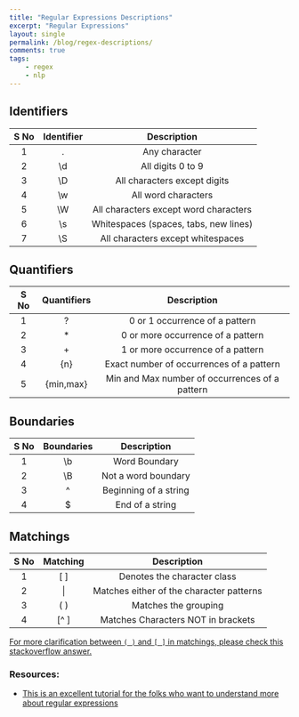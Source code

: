 ```yaml
---
title: "Regular Expressions Descriptions"
excerpt: "Regular Expressions"
layout: single
permalink: /blog/regex-descriptions/
comments: true
tags:
    - regex
    - nlp
---
```


## Identifiers

S No | Identifier | Description | 
:---------:|:---------:|:----------:|
1| .  | Any character | 
2| \d | All digits  0 to 9 |
3| \D | All characters except digits| 
4| \w | All word characters | 
5| \W | All characters except word characters |
6| \s | Whitespaces (spaces, tabs, new lines) |
7| \S | All characters except whitespaces | 


## Quantifiers

S No|Quantifiers | Description | 
:---------:|:---------:|:----------:|
 1 | ? | 0 or 1 occurrence of a pattern 
 2 | * | 0 or more occurrence of a pattern
 3 | + | 1 or more occurrence of a pattern
 4 | {n}| Exact number of occurrences of a pattern
 5 | {min,max} | Min and Max number of occurrences of a pattern


## Boundaries

S No| Boundaries | Description | 
:---------:|:---------:|:----------:|
 1 | \b | Word Boundary
 2 | \B | Not a word boundary
 3 |  ^ | Beginning of a string
 4 | $  | End of a string


## Matchings

S No| Matching | Description | 
:--:|:---------:|:----------:|
1   |    [ ]    | Denotes the character class
2   |    \|    | Matches either of the character patterns
3   |    ( )    | Matches the grouping
4   |    [^ ]   | Matches Characters NOT in brackets

[For more clarification between `( )` and `[ ]` in matchings, please check this stackoverflow answer.](https://stackoverflow.com/a/3789451)

### Resources:

*  [This is an excellent tutorial for the folks who want to understand more about regular expressions](https://www.youtube.com/watch?v=sa-TUpSx1JA)

